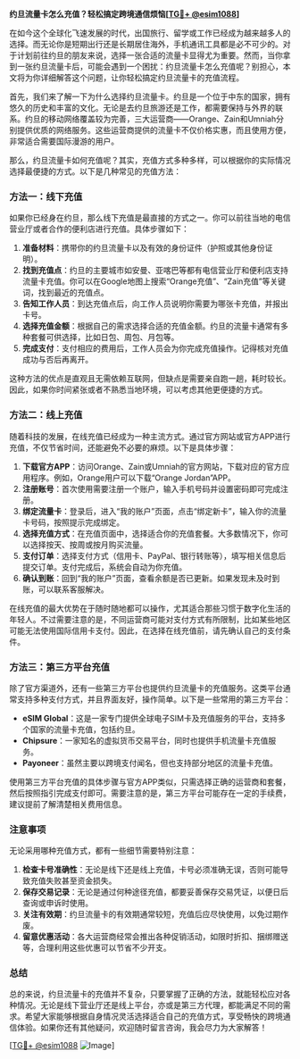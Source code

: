 **约旦流量卡怎么充值？轻松搞定跨境通信烦恼[[TG💪+ @esim1088](https://t.me/s/esim1088)]**

在如今这个全球化飞速发展的时代，出国旅行、留学或工作已经成为越来越多人的选择。而无论你是短期出行还是长期居住海外，手机通讯工具都是必不可少的。对于计划前往约旦的朋友来说，选择一张合适的流量卡显得尤为重要。然而，当你拿到一张约旦流量卡后，可能会遇到一个困扰：约旦流量卡怎么充值呢？别担心，本文将为你详细解答这个问题，让你轻松搞定约旦流量卡的充值流程。

首先，我们来了解一下为什么选择约旦流量卡。约旦是一个位于中东的国家，拥有悠久的历史和丰富的文化。无论是去约旦旅游还是工作，都需要保持与外界的联系。约旦的移动网络覆盖较为完善，三大运营商——Orange、Zain和Umniah分别提供优质的网络服务。这些运营商提供的流量卡不仅价格实惠，而且使用方便，非常适合需要国际漫游的用户。

那么，约旦流量卡如何充值呢？其实，充值方式多种多样，可以根据你的实际情况选择最便捷的方式。以下是几种常见的充值方法：

### 方法一：线下充值

如果你已经身在约旦，那么线下充值是最直接的方式之一。你可以前往当地的电信营业厅或者合作的便利店进行充值。具体步骤如下：

1. **准备材料**：携带你的约旦流量卡以及有效的身份证件（护照或其他身份证明）。
2. **找到充值点**：约旦的主要城市如安曼、亚喀巴等都有电信营业厅和便利店支持流量卡充值。你可以在Google地图上搜索“Orange充值”、“Zain充值”等关键词，找到最近的充值点。
3. **告知工作人员**：到达充值点后，向工作人员说明你需要为哪张卡充值，并报出卡号。
4. **选择充值金额**：根据自己的需求选择合适的充值金额。约旦的流量卡通常有多种套餐可供选择，比如日包、周包、月包等。
5. **完成支付**：支付相应的费用后，工作人员会为你完成充值操作。记得核对充值成功与否后再离开。

这种方法的优点是直观且无需依赖互联网，但缺点是需要亲自跑一趟，耗时较长。因此，如果你时间紧张或者不熟悉当地环境，可以考虑其他更便捷的方式。

### 方法二：线上充值

随着科技的发展，在线充值已经成为一种主流方式。通过官方网站或官方APP进行充值，不仅节省时间，还能避免不必要的麻烦。以下是具体步骤：

1. **下载官方APP**：访问Orange、Zain或Umniah的官方网站，下载对应的官方应用程序。例如，Orange用户可以下载“Orange Jordan”APP。
2. **注册账号**：首次使用需要注册一个账户，输入手机号码并设置密码即可完成注册。
3. **绑定流量卡**：登录后，进入“我的账户”页面，点击“绑定新卡”，输入你的流量卡号码，按照提示完成绑定。
4. **选择充值方式**：在充值页面中，选择适合你的充值套餐。大多数情况下，你可以选择按天、按周或按月购买流量。
5. **支付订单**：选择支付方式（信用卡、PayPal、银行转账等），填写相关信息后提交订单。支付完成后，系统会自动为你充值。
6. **确认到账**：回到“我的账户”页面，查看余额是否已更新。如果发现未及时到账，可以联系客服解决。

在线充值的最大优势在于随时随地都可以操作，尤其适合那些习惯于数字化生活的年轻人。不过需要注意的是，不同运营商可能对支付方式有所限制，比如某些地区可能无法使用国际信用卡支付。因此，在选择在线充值前，请先确认自己的支付条件。

### 方法三：第三方平台充值

除了官方渠道外，还有一些第三方平台也提供约旦流量卡的充值服务。这类平台通常支持多种支付方式，并且界面友好，操作简单。以下是一些常用的第三方平台：

- **eSIM Global**：这是一家专门提供全球电子SIM卡及充值服务的平台，支持多个国家的流量卡充值，包括约旦。
- **Chipsure**：一家知名的虚拟货币交易平台，同时也提供手机流量卡充值服务。
- **Payoneer**：虽然主要以跨境支付闻名，但也支持部分地区的流量卡充值。

使用第三方平台充值的具体步骤与官方APP类似，只需选择正确的运营商和套餐，然后按照指引完成支付即可。需要注意的是，第三方平台可能存在一定的手续费，建议提前了解清楚相关费用信息。

### 注意事项

无论采用哪种充值方式，都有一些细节需要特别注意：

1. **检查卡号准确性**：无论是线下还是线上充值，卡号必须准确无误，否则可能导致充值失败甚至资金损失。
2. **保存交易记录**：无论是通过何种途径充值，都要妥善保存交易凭证，以便日后查询或申诉时使用。
3. **关注有效期**：约旦流量卡的有效期通常较短，充值后应尽快使用，以免过期作废。
4. **留意优惠活动**：各大运营商经常会推出各种促销活动，如限时折扣、捆绑赠送等，合理利用这些优惠可以节省不少开支。

### 总结

总的来说，约旦流量卡的充值并不复杂，只要掌握了正确的方法，就能轻松应对各种情况。无论是线下营业厅还是线上平台，亦或是第三方代理，都能满足不同的需求。希望大家能够根据自身情况灵活选择适合自己的充值方式，享受畅快的跨境通信体验。如果你还有其他疑问，欢迎随时留言咨询，我会尽力为大家解答！

[[TG💪+ @esim1088](https://t.me/s/esim1088) ![Image](https://i.postimg.cc/4NQfJmqS/Snipaste-2025-05-13-00-14-12.png)]